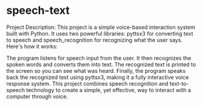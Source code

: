 # speech-text



Project Description:
This project is a simple voice-based interaction system built with Python. It uses two powerful libraries: pyttsx3 for converting text to speech and speech_recognition for recognizing what the user says. Here's how it works:

The program listens for speech input from the user.
It then recognizes the spoken words and converts them into text.
The recognized text is printed to the screen so you can see what was heard.
Finally, the program speaks back the recognized text using pyttsx3, making it a fully interactive voice response system.
This project combines speech recognition and text-to-speech technology to create a simple, yet effective, way to interact with a computer through voice.
